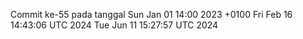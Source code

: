 Commit ke-55 pada tanggal Sun Jan 01 14:00 2023 +0100
Fri Feb 16 14:43:06 UTC 2024
Tue Jun 11 15:27:57 UTC 2024
